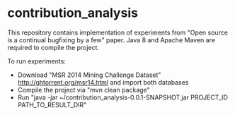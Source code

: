 # contribution_analysis
This repository contains implementation of experiments from "Open source is a continual bugfixing by a few" paper.
Java 8 and Apache Maven are required to compile the project.

To run experiments:
* Download "MSR 2014 Mining Challenge Dataset" http://ghtorrent.org/msr14.html and import both databases
* Compile the project via "mvn clean package"
* Run "java -jar ~/contribution_analysis-0.0.1-SNAPSHOT.jar PROJECT_ID PATH_TO_RESULT_DIR"
